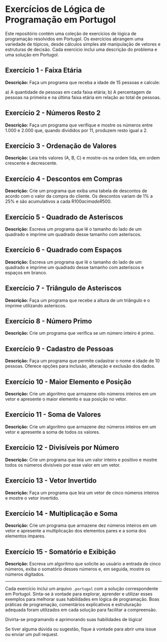 # Exercícios de Lógica de Programação em Portugol

Este repositório contém uma coleção de exercícios de lógica de programação resolvidos em Portugol. Os exercícios abrangem uma variedade de tópicos, desde cálculos simples até manipulação de vetores e estruturas de decisão. Cada exercício inclui uma descrição do problema e uma solução em Portugol.

## Exercício 1 - Faixa Etária

**Descrição:** Faça um programa que receba a idade de 15 pessoas e calcule:

a) A quantidade de pessoas em cada faixa etária;
b) A percentagem de pessoas na primeira e na última faixa etária em relação ao total de pessoas.

## Exercício 2 - Números Resto 2

**Descrição:** Faça um programa que verifique e mostre os números entre 1.000 e 2.000 que, quando divididos por 11, produzem resto igual a 2.

## Exercício 3 - Ordenação de Valores

**Descrição:** Leia três valores (A, B, C) e mostre-os na ordem lida, em ordem crescente e decrescente.

## Exercício 4 - Descontos em Compras

**Descrição:** Crie um programa que exiba uma tabela de descontos de acordo com o valor da compra do cliente. Os descontos variam de 1% a 25% e são acumulativos a cada R$100 acima de R$500.

## Exercício 5 - Quadrado de Asteriscos

**Descrição:** Escreva um programa que lê o tamanho do lado de um quadrado e imprime um quadrado desse tamanho com asteriscos.

## Exercício 6 - Quadrado com Espaços

**Descrição:** Escreva um programa que lê o tamanho do lado de um quadrado e imprime um quadrado desse tamanho com asteriscos e espaços em branco.

## Exercício 7 - Triângulo de Asteriscos

**Descrição:** Faça um programa que recebe a altura de um triângulo e o imprime utilizando asteriscos.

## Exercício 8 - Número Primo

**Descrição:** Crie um programa que verifica se um número inteiro é primo.

## Exercício 9 - Cadastro de Pessoas

**Descrição:** Faça um programa que permite cadastrar o nome e idade de 10 pessoas. Oferece opções para inclusão, alteração e exclusão dos dados.

## Exercício 10 - Maior Elemento e Posição

**Descrição:** Crie um algoritmo que armazene oito números inteiros em um vetor e apresente o maior elemento e sua posição no vetor.

## Exercício 11 - Soma de Valores

**Descrição:** Crie um algoritmo que armazene dez números inteiros em um vetor e apresente a soma de todos os valores.

## Exercício 12 - Divisíveis por Número

**Descrição:** Crie um programa que leia um valor inteiro e positivo e mostre todos os números divisíveis por esse valor em um vetor.

## Exercício 13 - Vetor Invertido

**Descrição:** Faça um programa que leia um vetor de cinco números inteiros e mostre o vetor invertido.

## Exercício 14 - Multiplicação e Soma

**Descrição:** Crie um programa que armazene dez números inteiros em um vetor e apresente a multiplicação dos elementos pares e a soma dos elementos ímpares.

## Exercício 15 - Somatório e Exibição

**Descrição:** Escreva um algoritmo que solicite ao usuário a entrada de cinco números, exiba o somatório desses números e, em seguida, mostre os números digitados.

_________________________________________________________________________________________________________________________________________________________________
Cada exercício inclui um arquivo `.portugol` com a solução correspondente em Portugol. Sinta-se à vontade para explorar, aprender e utilizar esses exemplos para melhorar suas habilidades em lógica de programação. Boas práticas de programação, comentários explicativos e estruturação adequada foram utilizados em cada solução para facilitar a compreensão.

Divirta-se programando e aprimorando suas habilidades de lógica! 

Se tiver alguma dúvida ou sugestão, fique à vontade para abrir uma issue ou enviar um pull request.




























